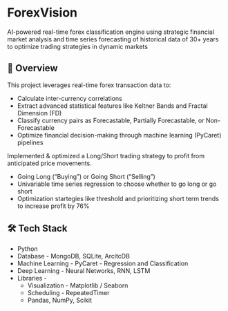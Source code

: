 # ForexVision
AI-powered real-time forex classification engine using strategic financial market analysis and time series forecasting of historical data of 30+ years to optimize trading strategies in dynamic markets

## 📌 Overview
This project leverages real-time forex transaction data to:

 - Calculate inter-currency correlations
 - Extract advanced statistical features like Keltner Bands and Fractal Dimension (FD)
 - Classify currency pairs as Forecastable, Partially Forecastable, or Non-Forecastable
 - Optimize financial decision-making through machine learning (PyCaret) pipelines

Implemented & optimized a Long/Short trading strategy to profit from anticipated price movements.

- Going Long (“Buying”) or Going Short (“Selling”)
- Univariable time series regression to choose whether to go long or go short
- Optimization startegies like threshold and prioritizing short term trends to increase profit by 76%


## 🛠️ Tech Stack
  
 - Python
 - Database - MongoDB, SQLite, ArcitcDB
 - Machine Learning - PyCaret - Regression and Classification
 - Deep Learning - Neural Networks, RNN, LSTM
 - Libraries - 
    - Visualization - Matplotlib / Seaborn
    - Scheduling - RepeatedTimer
    - Pandas, NumPy, Scikit


